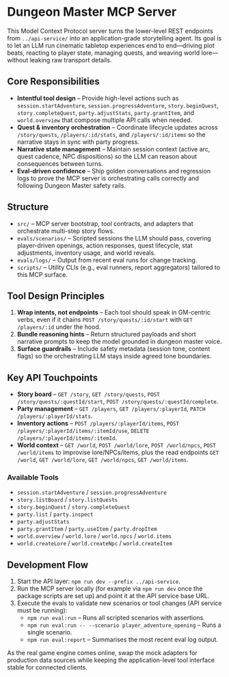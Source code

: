 # Dungeon Master MCP Server

This Model Context Protocol server turns the lower-level REST endpoints from `../api-service/` into an application-grade storytelling agent. Its goal is to let an LLM run cinematic tabletop experiences end to end—driving plot beats, reacting to player state, managing quests, and weaving world lore—without leaking raw transport details.

## Core Responsibilities
- **Intentful tool design** – Provide high-level actions such as `session.startAdventure`, `session.progressAdventure`, `story.beginQuest`, `story.completeQuest`, `party.adjustStats`, `party.grantItem`, and `world.overview` that compose multiple API calls when needed.
- **Quest & inventory orchestration** – Coordinate lifecycle updates across `/story/quests`, `/players/:id/stats`, and `/players/:id/items` so the narrative stays in sync with party progress.
- **Narrative state management** – Maintain session context (active arc, quest cadence, NPC dispositions) so the LLM can reason about consequences between turns.
- **Eval-driven confidence** – Ship golden conversations and regression logs to prove the MCP server is orchestrating calls correctly and following Dungeon Master safety rails.

## Structure
- `src/` – MCP server bootstrap, tool contracts, and adapters that orchestrate multi-step story flows.
- `evals/scenarios/` – Scripted sessions the LLM should pass, covering player-driven openings, action responses, quest lifecycle, stat adjustments, inventory usage, and world reveals.
- `evals/logs/` – Output from recent eval runs for change tracking.
- `scripts/` – Utility CLIs (e.g., eval runners, report aggregators) tailored to this MCP surface.

## Tool Design Principles
1. **Wrap intents, not endpoints** – Each tool should speak in GM-centric verbs, even if it chains `POST /story/quests/:id/start` with `GET /players/:id` under the hood.
2. **Bundle reasoning hints** – Return structured payloads and short narrative prompts to keep the model grounded in dungeon master voice.
3. **Surface guardrails** – Include safety metadata (session tone, content flags) so the orchestrating LLM stays inside agreed tone boundaries.

## Key API Touchpoints
- **Story board** – `GET /story`, `GET /story/quests`, `POST /story/quests/:questId/start`, `POST /story/quests/:questId/complete`.
- **Party management** – `GET /players`, `GET /players/:playerId`, `PATCH /players/:playerId/stats`.
- **Inventory actions** – `POST /players/:playerId/items`, `POST /players/:playerId/items/:itemId/use`, `DELETE /players/:playerId/items/:itemId`.
- **World context** – `GET /world`, `POST /world/lore`, `POST /world/npcs`, `POST /world/items` to improvise lore/NPCs/items, plus the read endpoints `GET /world`, `GET /world/lore`, `GET /world/npcs`, `GET /world/items`.

### Available Tools
- `session.startAdventure` / `session.progressAdventure`
- `story.listBoard` / `story.listQuests`
- `story.beginQuest` / `story.completeQuest`
- `party.list` / `party.inspect`
- `party.adjustStats`
- `party.grantItem` / `party.useItem` / `party.dropItem`
- `world.overview` / `world.lore` / `world.npcs` / `world.items`
- `world.createLore` / `world.createNpc` / `world.createItem`

## Development Flow
1. Start the API layer: `npm run dev --prefix ../api-service`.
2. Run the MCP server locally (for example via `npm run dev` once the package scripts are set up) and point it at the API service base URL.
3. Execute the evals to validate new scenarios or tool changes (API service must be running):
   - `npm run eval:run` – Runs all scripted scenarios with assertions.
   - `npm run eval:run -- --scenario player_adventure_opening` – Runs a single scenario.
   - `npm run eval:report` – Summarises the most recent eval log output.

As the real game engine comes online, swap the mock adapters for production data sources while keeping the application-level tool interface stable for connected clients.
